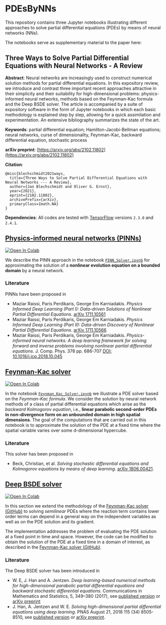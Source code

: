 # PDEsByNNs

This repository contains three Jupyter notebooks illustrating different approaches to solve partial differential equations (PDEs) by means of neural networks (NNs).

The notebooks serve as supplementary material to the paper here:

## Three Ways to Solve Partial Differential Equations with Neural Networks - A Review

**Abstract**: Neural networks are increasingly used to construct numerical solution methods for partial differential equations.
In this expository review, we introduce and contrast three important recent approaches attractive in their simplicity and their suitability for high-dimensional problems: physics-informed neural networks, methods based on the Feynman-Kac formula and the Deep BSDE solver.
The article is accompanied by a suite of expository software in the form of Jupyter notebooks in which each basic methodology is explained step by step, allowing for a quick assimilation and experimentation.
An extensive bibliography summarizes the state of the art.

**Keywords**: partial differential equation; Hamilton-Jacobi-Bellman equations; neural networks, curse of dimensionality, Feynman-Kac, backward differential equation, stochastic process

**arXiv preprint**: [https://arxiv.org/abs/2102.11802](https://arxiv.org/abs/2102.11802)

**Citation**:

    @misc{blechschmidt2021ways,
      title={Three Ways to Solve Partial Differential Equations with Neural Networks --- A Review}, 
      author={Jan Blechschmidt and Oliver G. Ernst},
      year={2021},
      eprint={2102.11802},
      archivePrefix={arXiv},
      primaryClass={math.NA}
    }

**Dependencies**: All codes are tested with [TensorFlow](https://www.tensorflow.org/) versions `2.3.0` and `2.4.1`.

## [Physics-informed neural networks (PINNs)](https://github.com/janblechschmidt/PDEsByNNs/blob/main/PINN_Solver.ipynb)

<a href="https://colab.research.google.com/github/janblechschmidt/PDEsByNNs/blob/main/PINN_Solver.ipynb" target="_parent">
<img src="https://colab.research.google.com/assets/colab-badge.svg" alt="Open In Colab"/>
</a>

<br>

We describe the PINN approach in the notebook [`PINN_Solver.ipynb`](https://github.com/janblechschmidt/PDEsByNNs/blob/main/PINN_Solver.ipynb) for approximating the solution of a **nonlinear evolution equation on a bounded domain** by a neural network.

### Literature
PINNs have been proposed in
- Maziar Raissi, Paris Perdikaris, George Em Karniadakis. *Physics Informed Deep Learning (Part I): Data-driven Solutions of Nonlinear Partial Differential Equations*. [arXiv 1711.10561](https://arxiv.org/abs/1711.10561) 
- Maziar Raissi, Paris Perdikaris, George Em Karniadakis. *Physics Informed Deep Learning (Part II): Data-driven Discovery of Nonlinear Partial Differential Equations*. [arXiv 1711.10566](https://arxiv.org/abs/1711.10566) 
- Maziar Raissi, Paris Perdikaris, George Em Karniadakis. *Physics-informed neural networks: A deep learning framework for solving forward and inverse problems involving nonlinear partial differential equations*. J. Comp. Phys. 378 pp. 686-707 [DOI: 10.1016/j.jcp.2018.10.045](https://www.sciencedirect.com/science/article/pii/S0021999118307125) 

## [Feynman-Kac solver](https://github.com/janblechschmidt/PDEsByNNs/blob/main/Feynman_Kac_Solver.ipynb)

<a href="https://colab.research.google.com/github/janblechschmidt/PDEsByNNs/blob/main/Feynman_Kac_Solver.ipynb" target="_parent">
<img src="https://colab.research.google.com/assets/colab-badge.svg" alt="Open In Colab"/>
</a>

<br>

In the notebook [`Feynman_Kac_Solver.ipynb`](https://github.com/janblechschmidt/PDEsByNNs/blob/main/Feynman_Kac_Solver.ipynb) we illustrate a PDE solver based on the *Feynman-Kac formula*.
We consider the solution by neural network methods of a class of partial differential equations which arise as the *backward Kolmogorov equation*, i.e., **linear parabolic second-order PDEs in non-divergence form on an unbounded domain in high spatial dimensions**.
The goal of the computations that are carried out in this notebook is to approximate the solution of the PDE at a fixed time where the spatial variable varies over some d-dimensional hypercube.

### Literature
This solver has been proposed in

- Beck, Christian, et al. *Solving stochastic differential equations and Kolmogorov equations by means of deep learning*. [arXiv 1806.00421](https://arxiv.org/abs/1806.00421).

## [Deep BSDE solver](https://github.com/janblechschmidt/PDEsByNNs/blob/main/DeepBSDE_Solver.ipynb)

<a href="https://colab.research.google.com/github/janblechschmidt/PDEsByNNs/blob/main/DeepBSDE_Solver.ipynb" target="_parent">
<img src="https://colab.research.google.com/assets/colab-badge.svg" alt="Open In Colab"/>
</a>

<br>

In this section we extend the methodology of the [Feynman-Kac solver (GitHub)](https://github.com/janblechschmidt/PDEsByNNs/blob/main/Feynman-Kac_Solver.ipynb) to solving *semilinear* PDEs where the reaction term contains lower order terms can depend in a general way on the independent variables as well as on the PDE solution and its gradient.

The implementation addresses the problem of evaluating the PDE solution at a fixed point in time and space.
However, the code can be modified to obtain the solution of the PDE at a fixed time in a domain of interest, as described in the [Feynman-Kac solver (GitHub)](https://github.com/janblechschmidt/PDEsByNNs/blob/main/Feynman-Kac_Solver.ipynb).

### Literature
The Deep BSDE solver has been introduced in

- W. E, J. Han and A. Jentzen. *Deep learning-based numerical methods for high-dimensional parabolic partial differential equations and backward stochastic differential equations*. Communications in Mathematics and Statistics, 5, 349–380 (2017), see [published version](https://doi.org/10.1007/s40304-017-0117-6) or [arXiv preprint](https://arxiv.org/abs/1706.04702)
- J. Han, A. Jentzen and W. E. *Solving high-dimensional partial differential equations using deep learning*. PNAS August 21, 2018 115 (34) 8505-8510, see [published version](https://doi.org/10.1073/pnas.1718942115) or [arXiv preprint](https://arxiv.org/abs/1707.02568).
